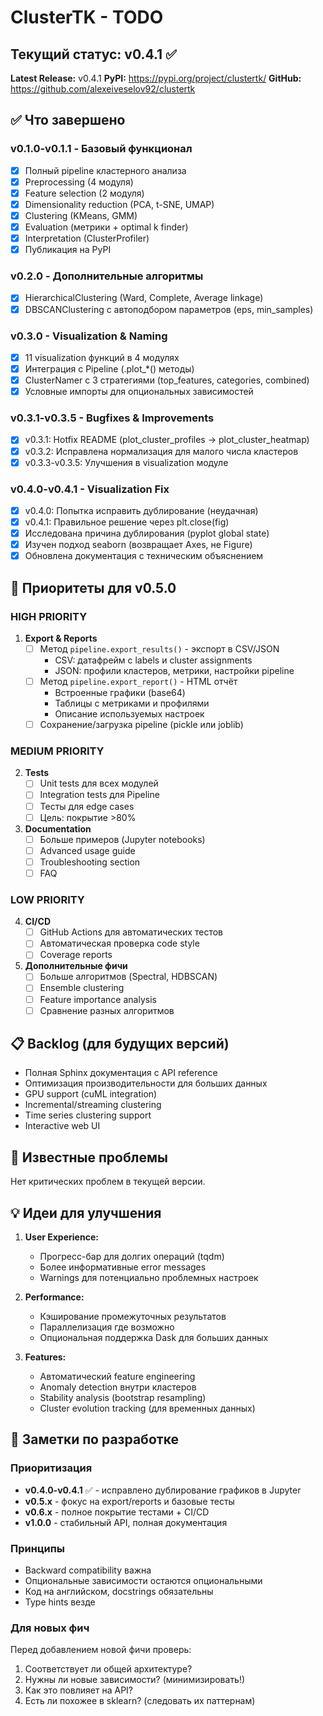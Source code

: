 # ClusterTK - TODO

## Текущий статус: v0.4.1 ✅

**Latest Release:** v0.4.1
**PyPI:** https://pypi.org/project/clustertk/
**GitHub:** https://github.com/alexeiveselov92/clustertk

## ✅ Что завершено

### v0.1.0-v0.1.1 - Базовый функционал
- [x] Полный pipeline кластерного анализа
- [x] Preprocessing (4 модуля)
- [x] Feature selection (2 модуля)
- [x] Dimensionality reduction (PCA, t-SNE, UMAP)
- [x] Clustering (KMeans, GMM)
- [x] Evaluation (метрики + optimal k finder)
- [x] Interpretation (ClusterProfiler)
- [x] Публикация на PyPI

### v0.2.0 - Дополнительные алгоритмы
- [x] HierarchicalClustering (Ward, Complete, Average linkage)
- [x] DBSCANClustering с автоподбором параметров (eps, min_samples)

### v0.3.0 - Visualization & Naming
- [x] 11 visualization функций в 4 модулях
- [x] Интеграция с Pipeline (.plot_*() методы)
- [x] ClusterNamer с 3 стратегиями (top_features, categories, combined)
- [x] Условные импорты для опциональных зависимостей

### v0.3.1-v0.3.5 - Bugfixes & Improvements
- [x] v0.3.1: Hotfix README (plot_cluster_profiles → plot_cluster_heatmap)
- [x] v0.3.2: Исправлена нормализация для малого числа кластеров
- [x] v0.3.3-v0.3.5: Улучшения в visualization модуле

### v0.4.0-v0.4.1 - Visualization Fix
- [x] v0.4.0: Попытка исправить дублирование (неудачная)
- [x] v0.4.1: Правильное решение через plt.close(fig)
- [x] Исследована причина дублирования (pyplot global state)
- [x] Изучен подход seaborn (возвращает Axes, не Figure)
- [x] Обновлена документация с техническим объяснением

## 🎯 Приоритеты для v0.5.0

### HIGH PRIORITY

1. **Export & Reports**
   - [ ] Метод `pipeline.export_results()` - экспорт в CSV/JSON
     - CSV: датафрейм с labels и cluster assignments
     - JSON: профили кластеров, метрики, настройки pipeline
   - [ ] Метод `pipeline.export_report()` - HTML отчёт
     - Встроенные графики (base64)
     - Таблицы с метриками и профилями
     - Описание используемых настроек
   - [ ] Сохранение/загрузка pipeline (pickle или joblib)

### MEDIUM PRIORITY

2. **Tests**
   - [ ] Unit tests для всех модулей
   - [ ] Integration tests для Pipeline
   - [ ] Тесты для edge cases
   - [ ] Цель: покрытие >80%

3. **Documentation**
   - [ ] Больше примеров (Jupyter notebooks)
   - [ ] Advanced usage guide
   - [ ] Troubleshooting section
   - [ ] FAQ

### LOW PRIORITY

4. **CI/CD**
   - [ ] GitHub Actions для автоматических тестов
   - [ ] Автоматическая проверка code style
   - [ ] Coverage reports

5. **Дополнительные фичи**
   - [ ] Больше алгоритмов (Spectral, HDBSCAN)
   - [ ] Ensemble clustering
   - [ ] Feature importance analysis
   - [ ] Сравнение разных алгоритмов

## 📋 Backlog (для будущих версий)

- Полная Sphinx документация с API reference
- Оптимизация производительности для больших данных
- GPU support (cuML integration)
- Incremental/streaming clustering
- Time series clustering support
- Interactive web UI

## 🐛 Известные проблемы

Нет критических проблем в текущей версии.

## 💡 Идеи для улучшения

1. **User Experience:**
   - Прогресс-бар для долгих операций (tqdm)
   - Более информативные error messages
   - Warnings для потенциально проблемных настроек

2. **Performance:**
   - Кэширование промежуточных результатов
   - Параллелизация где возможно
   - Опциональная поддержка Dask для больших данных

3. **Features:**
   - Автоматический feature engineering
   - Anomaly detection внутри кластеров
   - Stability analysis (bootstrap resampling)
   - Cluster evolution tracking (для временных данных)

## 📝 Заметки по разработке

### Приоритизация
- **v0.4.0-v0.4.1** ✅ - исправлено дублирование графиков в Jupyter
- **v0.5.x** - фокус на export/reports и базовые тесты
- **v0.6.x** - полное покрытие тестами + CI/CD
- **v1.0.0** - стабильный API, полная документация

### Принципы
- Backward compatibility важна
- Опциональные зависимости остаются опциональными
- Код на английском, docstrings обязательны
- Type hints везде

### Для новых фич
Перед добавлением новой фичи проверь:
1. Соответствует ли общей архитектуре?
2. Нужны ли новые зависимости? (минимизировать!)
3. Как это повлияет на API?
4. Есть ли похожее в sklearn? (следовать их паттернам)
